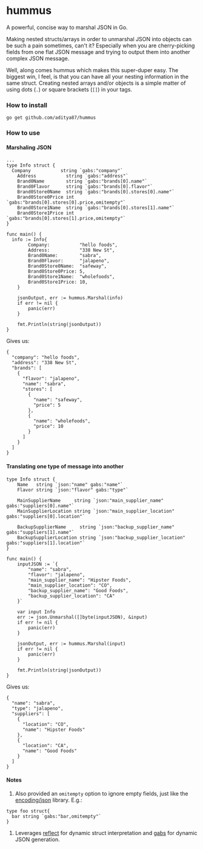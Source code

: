 # hummus
A powerful, concise way to marshal JSON in Go.

Making nested structs/arrays in order to unmarshal JSON into objects can be such a pain sometimes, can't it? Especially when you are cherry-picking fields from one flat JSON message and trying to output them into another complex JSON message.

Well, along comes hummus which makes this super-duper easy. The biggest win, I feel, is that you can have all your nesting information in the same struct. Creating nested arrays and/or objects is a simple matter of using dots (`.`) or square brackets (`[]`) in your tags.

### How to install

```
go get github.com/aditya87/hummus
```

### How to use

#### Marshaling JSON

```
...
type Info struct {
  Company           string `gabs:"company"`
	Address           string `gabs:"address"`
	Brand0Name        string `gabs:"brands[0].name"`
	Brand0Flavor      string `gabs:"brands[0].flavor"`
	Brand0Store0Name  string `gabs:"brands[0].stores[0].name"`
	Brand0Store0Price int    `gabs:"brands[0].stores[0].price,omitempty"`
	Brand0Store1Name  string `gabs:"brands[0].stores[1].name"`
	Brand0Store1Price int    `gabs:"brands[0].stores[1].price,omitempty"`
}

func main() {
  info := Info{
		Company:           "hello foods",
		Address:           "338 New St",
		Brand0Name:        "sabra",
		Brand0Flavor:      "jalapeno",
		Brand0Store0Name:  "safeway",
		Brand0Store0Price: 5,
		Brand0Store1Name:  "wholefoods",
		Brand0Store1Price: 10,
	}

	jsonOutput, err := hummus.Marshal(info)
	if err != nil {
		panic(err)
	}

	fmt.Println(string(jsonOutput))
}
```

Gives us:
```
{
  "company": "hello foods",
  "address": "338 New St",
  "brands": [
    {
      "flavor": "jalapeno",
      "name": "sabra",
      "stores": [
        {
          "name": "safeway",
          "price": 5
        },
        {
          "name": "wholefoods",
          "price": 10
        }
      ]
    }
  ]
}
```

#### Translating one type of message into another

```
type Info struct {
	Name   string `json:"name" gabs:"name"`
	Flavor string `json:"flavor" gabs:"type"`

	MainSupplierName     string `json:"main_supplier_name" gabs:"suppliers[0].name"`
	MainSupplierLocation string `json:"main_supplier_location" gabs:"suppliers[0].location"`

	BackupSupplierName     string `json:"backup_supplier_name" gabs:"suppliers[1].name"`
	BackupSupplierLocation string `json:"backup_supplier_location" gabs:"suppliers[1].location"`
}

func main() {
	inputJSON := `{
		"name": "sabra",
		"flavor": "jalapeno",
		"main_supplier_name": "Hipster Foods",
		"main_supplier_location": "CO",
		"backup_supplier_name": "Good Foods",
		"backup_supplier_location": "CA"
	}`

	var input Info
	err := json.Unmarshal([]byte(inputJSON), &input)
	if err != nil {
		panic(err)
	}

	jsonOutput, err := hummus.Marshal(input)
	if err != nil {
		panic(err)
	}

	fmt.Println(string(jsonOutput))
}
```

Gives us:
```
{
  "name": "sabra",
  "type": "jalapeno",
  "suppliers": [
    {
      "location": "CO",
      "name": "Hipster Foods"
    },
    {
      "location": "CA",
      "name": "Good Foods"
    }
  ]
}
```

#### Notes

1. Also provided an `omitempty` option to ignore empty fields, just like the [encoding/json](https://golang.org/pkg/encoding/json/) library. E.g.:
  ```
  type foo struct{
    bar string `gabs:"bar,omitempty"`
  }
  ```
1. Leverages [reflect](https://golang.org/pkg/reflect/) for dynamic struct interpretation and [gabs](https://github.com/Jeffail/gabs) for dynamic JSON generation.
